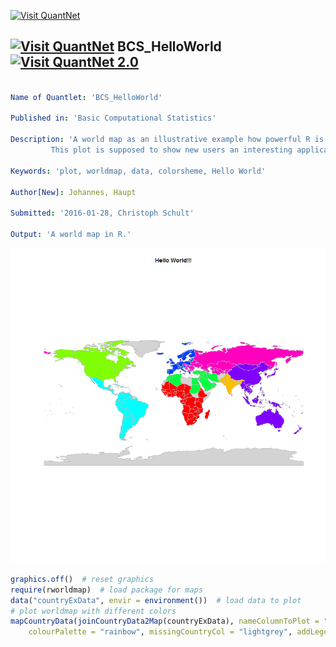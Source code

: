 
[<img src="https://github.com/QuantLet/Styleguide-and-FAQ/blob/master/pictures/banner.png" width="880" alt="Visit QuantNet">](http://quantlet.de/index.php?p=info)

## [<img src="https://github.com/QuantLet/Styleguide-and-Validation-procedure/blob/master/pictures/qloqo.png" alt="Visit QuantNet">](http://quantlet.de/) **BCS_HelloWorld** [<img src="https://github.com/QuantLet/Styleguide-and-Validation-procedure/blob/master/pictures/QN2.png" width="60" alt="Visit QuantNet 2.0">](http://quantlet.de/d3/ia)

```yaml

Name of Quantlet: 'BCS_HelloWorld'

Published in: 'Basic Computational Statistics'

Description: 'A world map as an illustrative example how powerful R is. 
	     This plot is supposed to show new users an interesting application of R.'

Keywords: 'plot, worldmap, data, colorsheme, Hello World'

Author[New]: Johannes, Haupt

Submitted: '2016-01-28, Christoph Schult'

Output: 'A world map in R.'
```

![Picture1](BCS_HelloWorld.png)


```r
graphics.off()  # reset graphics
require(rworldmap)  # load package for maps
data("countryExData", envir = environment())  # load data to plot 
# plot worldmap with different colors
mapCountryData(joinCountryData2Map(countryExData), nameColumnToPlot = "EPI_regions", catMethod = "categorical", mapTitle = "Hello World!!!", 
    colourPalette = "rainbow", missingCountryCol = "lightgrey", addLegend = FALSE)
```
